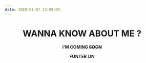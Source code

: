 ```yaml
---
date: 2019-01-07 13:09:00
---
```


# <center> WANNA KNOW ABOUT ME ?

**<center>I'M COMING ~~SOON~~**

**<center>FUNTER LIN**
